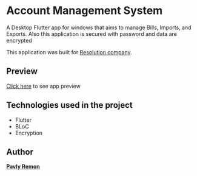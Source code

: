 # Account Management System

A Desktop Flutter app for windows that aims to manage Bills, Imports, and Exports. Also this application is secured with password and data are encrypted

This application was built for [Resolution company](https://www.facebook.com/Resolution.Egypt).

## Preview
[Click here](https://youtu.be/NLm31dzR_hM) to see app preview

## Technologies used in the project
- Flutter
- BLoC
- Encryption

## Author

[**Pavly Remon**](https://www.linkedin.com/in/pavly-remon-090156107/)
